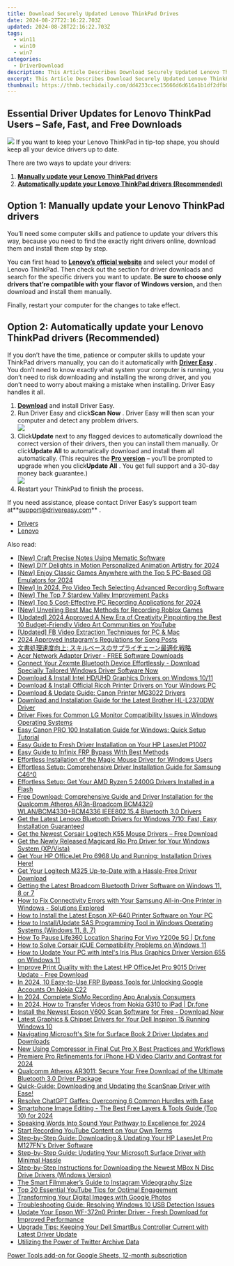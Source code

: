 ```yaml
---
title: Download Securely Updated Lenovo ThinkPad Drives
date: 2024-08-27T22:16:22.703Z
updated: 2024-08-28T22:16:22.703Z
tags:
  - win11
  - win10
  - win7
categories:
  - DriverDownload
description: This Article Describes Download Securely Updated Lenovo ThinkPad Drives
excerpt: This Article Describes Download Securely Updated Lenovo ThinkPad Drives
thumbnail: https://thmb.techidaily.com/dd4233ccec15666d6d616a1b1df2dfb0cda2d2ae21f58fe6b6f759379250d50d.jpg
---
```


## Essential Driver Updates for Lenovo ThinkPad Users – Safe, Fast, and Free Downloads

![](https://images.drivereasy.com/wp-content/uploads/2018/11/img_5beeac415b83b-300x214.jpg) If you want to keep your Lenovo ThinkPad in tip-top shape, you should keep all your device drivers up to date.

There are two ways to update your drivers:

1. **[Manually update your Lenovo ThinkPad drivers](https://tools.techidaily.com/drivereasy/download/)**
2. **[Automatically update your Lenovo ThinkPad drivers (Recommended)](https://www.drivereasy.com/knowledge/lenovo-thinkpad-drivers-download-update-100-safe/#o2)**

## Option 1: Manually update your Lenovo ThinkPad drivers

 You’ll need some computer skills and patience to update your drivers this way, because you need to find the exactly right drivers online, download them and install them step by step.

 You can first head to **[Lenovo’s official website](https://shop-links.co/link/?exclusive=1&publisher_slug=itechdaily19598&url=https%3A%2F%2Fsupport.lenovo.com%2Fus%2Fen%2F)**  and select your model of Lenovo ThinkPad. Then check out the section for driver downloads and search for the specific drivers you want to update. **Be sure to choose only drivers that’re compatible with your flavor of Windows version,** and then download and install them manually.

Finally, restart your computer for the changes to take effect.

## Option 2: Automatically update your Lenovo ThinkPad drivers (Recommended)

 If you don’t have the time, patience or computer skills to update your ThinkPad drivers manually, you can do it automatically with **[Driver Easy](https://tools.techidaily.com/drivereasy/download/)**  . You don’t need to know exactly what system your computer is running, you don’t need to risk downloading and installing the wrong driver, and you don’t need to worry about making a mistake when installing. Driver Easy handles it all.

1. **[Download](https://tools.techidaily.com/drivereasy/download/)**  and install Driver Easy.
2. Run Driver Easy and click**Scan Now** . Driver Easy will then scan your computer and detect any problem drivers.  
![](https://images.drivereasy.com/wp-content/uploads/2018/11/img_5bee80136694c.jpg)
3. Click**Update** next to any flagged devices to automatically download the correct version of their drivers, then you can install them manually. Or click**Update All** to automatically download and install them all automatically. (This requires the **[Pro version](https://tools.techidaily.com/drivereasy/download/)**  – you’ll be prompted to upgrade when you click**Update All** . You get full support and a 30-day money back guarantee.)  
![](https://images.drivereasy.com/wp-content/uploads/2018/11/img_5bee80290ab7a.jpg)
4. Restart your ThinkPad to finish the process.

 If you need assistance, please contact Driver Easy’s support team at**<support@drivereasy.com>** .

* [Drivers](https://tools.techidaily.com/drivereasy/download/)
* [Lenovo](https://tools.techidaily.com/drivereasy/download/)

<ins class="adsbygoogle"
     style="display:block"
     data-ad-format="autorelaxed"
     data-ad-client="ca-pub-7571918770474297"
     data-ad-slot="1223367746"></ins>



<ins class="adsbygoogle"
     style="display:block"
     data-ad-client="ca-pub-7571918770474297"
     data-ad-slot="8358498916"
     data-ad-format="auto"
     data-full-width-responsive="true"></ins>

<span class="atpl-alsoreadstyle">Also read:</span>
<div><ul>
<li><a href="https://extra-information.techidaily.com/new-craft-precise-notes-using-mematic-software/"><u>[New] Craft Precise Notes Using Mematic Software</u></a></li>
<li><a href="https://facebook-video-share.techidaily.com/new-diy-delights-in-motion-personalized-animation-artistry-for-2024/"><u>[New] DIY Delights in Motion  Personalized Animation Artistry for 2024</u></a></li>
<li><a href="https://digital-screen-recording.techidaily.com/new-enjoy-classic-games-anywhere-with-the-top-5-pc-based-gb-emulators-for-2024/"><u>[New] Enjoy Classic Games Anywhere with the Top 5 PC-Based GB Emulators for 2024</u></a></li>
<li><a href="https://visual-screen-recording.techidaily.com/new-in-2024-pro-video-tech-selecting-advanced-recording-software/"><u>[New] In 2024, Pro Video Tech  Selecting Advanced Recording Software</u></a></li>
<li><a href="https://remote-screen-capture.techidaily.com/new-the-top-7-stardew-valley-improvement-packs/"><u>[New] The Top 7 Stardew Valley Improvement Packs</u></a></li>
<li><a href="https://video-capture.techidaily.com/new-top-5-cost-effective-pc-recording-applications-for-2024/"><u>[New] Top 5 Cost-Effective PC Recording Applications for 2024</u></a></li>
<li><a href="https://screen-recording.techidaily.com/new-unveiling-best-mac-methods-for-recording-roblox-games/"><u>[New] Unveiling Best Mac Methods for Recording Roblox Games</u></a></li>
<li><a href="https://facebook-video-footage.techidaily.com/updated-2024-approved-a-new-era-of-creativity-pinpointing-the-best-10-budget-friendly-video-art-communities-on-youtube/"><u>[Updated] 2024 Approved  A New Era of Creativity  Pinpointing the Best 10 Budget-Friendly Video Art Communities on YouTube</u></a></li>
<li><a href="https://facebook-clips.techidaily.com/updated-fb-video-extraction-techniques-for-pc-and-mac/"><u>[Updated] FB Video Extraction Techniques for PC & Mac</u></a></li>
<li><a href="https://fox-blue.techidaily.com/2024-approved-instagrams-regulations-for-song-posts/"><u>2024 Approved  Instagram's Regulations for Song Posts</u></a></li>
<li><a href="https://some-techniques.techidaily.com/iuawhplusabuowhpueqhumanplusw6puwqkes4ijog44k544kt44or44oz44o844k544gu44k144ox44op44kk44ob44kn44o844oz5pya6ygp5yyw5oim55wlig/"><u>文書処理速度向上: スキルベースのサプライチェーン最適化戦略</u></a></li>
<li><a href="https://driver-download.techidaily.com/acer-network-adapter-driver-free-software-downloads/"><u>Acer Network Adapter Driver - FREE Software Downloads</u></a></li>
<li><a href="https://driver-download.techidaily.com/1722966576876-connect-your-zexmte-bluetooth-device-effortlessly-download-specially-tailored-windows-driver-software-now/"><u>Connect Your Zexmte Bluetooth Device Effortlessly - Download Specially Tailored Windows Driver Software Now</u></a></li>
<li><a href="https://driver-download.techidaily.com/download-and-install-intel-hduhd-graphics-drivers-on-windows-1011/"><u>Download & Install Intel HD/UHD Graphics Drivers on Windows 10/11</u></a></li>
<li><a href="https://driver-download.techidaily.com/download-and-install-official-ricoh-printer-drivers-on-your-windows-pc/"><u>Download & Install Official Ricoh Printer Drivers on Your Windows PC</u></a></li>
<li><a href="https://driver-download.techidaily.com/download-and-update-guide-canon-printer-mg3022-drivers/"><u>Download & Update Guide: Canon Printer MG3022 Drivers</u></a></li>
<li><a href="https://driver-download.techidaily.com/download-and-installation-guide-for-the-latest-brother-hl-l2370dw-driver/"><u>Download and Installation Guide for the Latest Brother HL-L2370DW Driver</u></a></li>
<li><a href="https://driver-download.techidaily.com/driver-fixes-for-common-lg-monitor-compatibility-issues-in-windows-operating-systems/"><u>Driver Fixes for Common LG Monitor Compatibility Issues in Windows Operating Systems</u></a></li>
<li><a href="https://driver-download.techidaily.com/easy-canon-pro-100-installation-guide-for-windows-quick-setup-tutorial/"><u>Easy Canon PRO 100 Installation Guide for Windows: Quick Setup Tutorial</u></a></li>
<li><a href="https://driver-download.techidaily.com/easy-guide-to-fresh-driver-installation-on-your-hp-laserjet-p1007/"><u>Easy Guide to Fresh Driver Installation on Your HP LaserJet P1007</u></a></li>
<li><a href="https://bypass-frp.techidaily.com/easy-guide-to-infinix-frp-bypass-with-best-methods-by-drfone-android/"><u>Easy Guide to Infinix FRP Bypass With Best Methods</u></a></li>
<li><a href="https://driver-download.techidaily.com/effortless-installation-of-the-magic-mouse-driver-for-windows-users/"><u>Effortless Installation of the Magic Mouse Driver for Windows Users</u></a></li>
<li><a href="https://driver-download.techidaily.com/effortless-setup-comprehensive-driver-installation-guide-for-samsung-c460/"><u>Effortless Setup: Comprehensive Driver Installation Guide for Samsung C46^0</u></a></li>
<li><a href="https://driver-download.techidaily.com/effortless-setup-get-your-amd-ryzen-5-2400g-drivers-installed-in-a-flash/"><u>Effortless Setup: Get Your AMD Ryzen 5 2400G Drivers Installed in a Flash</u></a></li>
<li><a href="https://driver-download.techidaily.com/free-download-comprehensive-guide-and-driver-installation-for-the-qualcomm-atheros-ar3n-broadcom-bcm4329-wlanbcm4330plusbcm4336-ieee802154-bluetooth-30-driv298/"><u>Free Download: Comprehensive Guide and Driver Installation for the Qualcomm Atheros AR3n-Broadcom BCM4329 WLAN/BCM4330+BCM4336 IEEE802.15.4 Bluetooth 3.0 Drivers</u></a></li>
<li><a href="https://driver-download.techidaily.com/get-the-latest-lenovo-bluetooth-drivers-for-windows-710-fast-easy-installation-guaranteed/"><u>Get the Latest Lenovo Bluetooth Drivers for Windows 7/10: Fast, Easy Installation Guaranteed</u></a></li>
<li><a href="https://driver-download.techidaily.com/get-the-newest-corsair-logitech-k55-mouse-drivers-free-download/"><u>Get the Newest Corsair Logitech K55 Mouse Drivers – Free Download</u></a></li>
<li><a href="https://driver-download.techidaily.com/get-the-newly-released-magicard-rio-pro-driver-for-your-windows-system-xpvista/"><u>Get the Newly Released Magicard Rio Pro Driver for Your Windows System (XP/Vista)</u></a></li>
<li><a href="https://driver-download.techidaily.com/get-your-hp-officejet-pro-6968-up-and-running-installation-drives-here/"><u>Get Your HP OfficeJet Pro 6968 Up and Running: Installation Drives Here!</u></a></li>
<li><a href="https://driver-download.techidaily.com/get-your-logitech-m325-up-to-date-with-a-hassle-free-driver-download/"><u>Get Your Logitech M325 Up-to-Date with a Hassle-Free Driver Download</u></a></li>
<li><a href="https://driver-download.techidaily.com/getting-the-latest-broadcom-bluetooth-driver-software-on-windows-11-8-or-7/"><u>Getting the Latest Broadcom Bluetooth Driver Software on Windows 11, 8 or 7</u></a></li>
<li><a href="https://driver-download.techidaily.com/how-to-fix-connectivity-errors-with-your-samsung-all-in-one-printer-in-windows-solutions-explored/"><u>How to Fix Connectivity Errors with Your Samsung All-in-One Printer in Windows - Solutions Explored</u></a></li>
<li><a href="https://driver-download.techidaily.com/how-to-install-the-latest-epson-xp-640-printer-software-on-your-pc/"><u>How to Install the Latest Epson XP-640 Printer Software on Your PC</u></a></li>
<li><a href="https://driver-download.techidaily.com/how-to-installupdate-sas-programming-tool-in-windows-operating-systems-windows-11-8-7/"><u>How to Install/Update SAS Programming Tool in Windows Operating Systems (Windows 11, 8, 7)</u></a></li>
<li><a href="https://location-social.techidaily.com/how-to-pause-life360-location-sharing-for-vivo-y200e-5g-drfone-by-drfone-virtual-android/"><u>How To Pause Life360 Location Sharing For Vivo Y200e 5G | Dr.fone</u></a></li>
<li><a href="https://win-answers.techidaily.com/how-to-solve-corsair-icue-compatibility-problems-on-windows-11/"><u>How to Solve Corsair iCUE Compatibility Problems on Windows 11</u></a></li>
<li><a href="https://driver-download.techidaily.com/how-to-update-your-pc-with-intels-iris-plus-graphics-driver-version-655-on-windows-11/"><u>How to Update Your PC with Intel's Iris Plus Graphics Driver Version 655 on Windows 11</u></a></li>
<li><a href="https://driver-download.techidaily.com/improve-print-quality-with-the-latest-hp-officejet-pro-9015-driver-update-free-download/"><u>Improve Print Quality with the Latest HP OfficeJet Pro 9015 Driver Update - Free Download</u></a></li>
<li><a href="https://easy-unlock-android.techidaily.com/in-2024-10-easy-to-use-frp-bypass-tools-for-unlocking-google-accounts-on-nokia-c22-by-drfone-android/"><u>In 2024, 10 Easy-to-Use FRP Bypass Tools for Unlocking Google Accounts On Nokia C22</u></a></li>
<li><a href="https://extra-information.techidaily.com/in-2024-complete-slomo-recording-app-analysis-consumers/"><u>In 2024, Complete SloMo Recording App Analysis Consumers</u></a></li>
<li><a href="https://android-transfer.techidaily.com/in-2024-how-to-transfer-videos-from-nokia-g310-to-ipad-drfone-by-drfone-transfer-from-android-transfer-from-android/"><u>In 2024, How to Transfer Videos from Nokia G310 to iPad | Dr.fone</u></a></li>
<li><a href="https://driver-download.techidaily.com/install-the-newest-epson-v600-scan-software-for-free-download-now/"><u>Install the Newest Epson V600 Scan Software for Free - Download Now</u></a></li>
<li><a href="https://driver-download.techidaily.com/latest-graphics-and-chipset-drivers-for-your-dell-inspiron-15-running-windows-10/"><u>Latest Graphics & Chipset Drivers for Your Dell Inspiron 15 Running Windows 10</u></a></li>
<li><a href="https://driver-download.techidaily.com/navigating-microsofts-site-for-surface-book-2-driver-updates-and-downloads/"><u>Navigating Microsoft's Site for Surface Book 2 Driver Updates and Downloads</u></a></li>
<li><a href="https://ai-video-apps.techidaily.com/new-using-compressor-in-final-cut-pro-x-best-practices-and-workflows/"><u>New Using Compressor in Final Cut Pro X Best Practices and Workflows</u></a></li>
<li><a href="https://extra-support.techidaily.com/premiere-pro-refinements-for-iphone-hd-video-clarity-and-contrast-for-2024/"><u>Premiere Pro  Refinements for iPhone HD Video Clarity and Contrast for 2024</u></a></li>
<li><a href="https://driver-download.techidaily.com/qualcomm-atheros-ar3011-secure-your-free-download-of-the-ultimate-bluetooth-30-driver-package/"><u>Qualcomm Atheros AR3011: Secure Your Free Download of the Ultimate Bluetooth 3.0 Driver Package</u></a></li>
<li><a href="https://driver-download.techidaily.com/quick-guide-downloading-and-updating-the-scansnap-driver-with-ease/"><u>Quick-Guide: Downloading and Updating the ScanSnap Driver with Ease!</u></a></li>
<li><a href="https://tech-hub.techidaily.com/resolve-chatgpt-gaffes-overcoming-6-common-hurdles-with-ease/"><u>Resolve ChatGPT Gaffes: Overcoming 6 Common Hurdles with Ease</u></a></li>
<li><a href="https://extra-skills.techidaily.com/smartphone-image-editing-the-best-free-layers-and-tools-guide-top-10-for-2024/"><u>Smartphone Image Editing - The Best Free Layers & Tools Guide (Top 10) for 2024</u></a></li>
<li><a href="https://extra-approaches.techidaily.com/speaking-words-into-sound-your-pathway-to-excellence-for-2024/"><u>Speaking Words Into Sound  Your Pathway to Excellence for 2024</u></a></li>
<li><a href="https://youtube-video-recordings.techidaily.com/start-recording-youtube-content-on-your-own-terms/"><u>Start Recording YouTube Content on Your Own Terms</u></a></li>
<li><a href="https://driver-download.techidaily.com/step-by-step-guide-downloading-and-updating-your-hp-laserjet-pro-m127fns-driver-software/"><u>Step-by-Step Guide: Downloading & Updating Your HP LaserJet Pro M127FN's Driver Software</u></a></li>
<li><a href="https://driver-download.techidaily.com/step-by-step-guide-updating-your-microsoft-surface-driver-with-minimal-hassle/"><u>Step-by-Step Guide: Updating Your Microsoft Surface Driver with Minimal Hassle</u></a></li>
<li><a href="https://driver-download.techidaily.com/step-by-step-instructions-for-downloading-the-newest-mbox-n-disc-drive-drivers-windows-version/"><u>Step-by-Step Instructions for Downloading the Newest MBox N Disc Drive Drivers (Windows Version)</u></a></li>
<li><a href="https://instagram-videos.techidaily.com/the-smart-filmmakers-guide-to-instagram-videography-size/"><u>The Smart Filmmaker’s Guide to Instagram Videography Size</u></a></li>
<li><a href="https://youtube-sure.techidaily.com/0-essential-youtube-tips-for-optimal-engagement/"><u>Top 20 Essential YouTube Tips for Optimal Engagement</u></a></li>
<li><a href="https://extra-lessons.techidaily.com/transforming-your-digital-images-with-google-photos/"><u>Transforming Your Digital Images with Google Photos</u></a></li>
<li><a href="https://driver-download.techidaily.com/troubleshooting-guide-resolving-windows-10-usb-detection-issues/"><u>Troubleshooting Guide: Resolving Windows 10 USB Detection Issues</u></a></li>
<li><a href="https://driver-download.techidaily.com/update-your-epson-wf-372n0-printer-driver-fresh-download-for-improved-performance/"><u>Update Your Epson WF-372n0 Printer Driver - Fresh Download for Improved Performance</u></a></li>
<li><a href="https://driver-download.techidaily.com/upgrade-tips-keeping-your-dell-smartbus-controller-current-with-latest-driver-update/"><u>Upgrade Tips: Keeping Your Dell SmartBus Controller Current with Latest Driver Update</u></a></li>
<li><a href="https://twitter-clips.techidaily.com/utilizing-the-power-of-twitter-archive-data/"><u>Utilizing the Power of Twitter Archive Data</u></a></li>
</ul></div>

<!-- affiliate ads begin -->
<a href="https://secure.2checkout.com/order/checkout.php?PRODS=4721564&QTY=1&AFFILIATE=108875&CART=1">Power Tools add-on for Google Sheets, 12-month subscription</a>
<!-- affiliate ads end -->